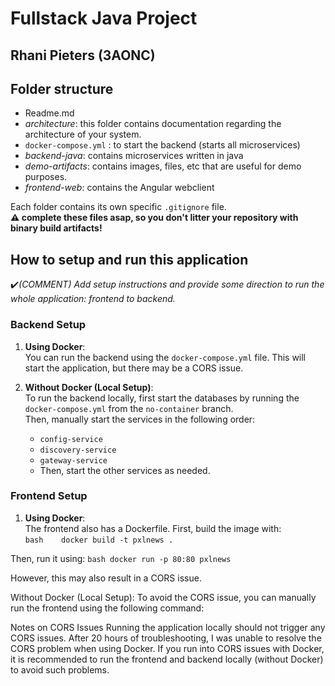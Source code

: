# Fullstack Java Project

## Rhani Pieters (3AONC)

## Folder structure

- Readme.md
- _architecture_: this folder contains documentation regarding the architecture of your system.
- `docker-compose.yml` : to start the backend (starts all microservices)
- _backend-java_: contains microservices written in java
- _demo-artifacts_: contains images, files, etc that are useful for demo purposes.
- _frontend-web_: contains the Angular webclient

Each folder contains its own specific `.gitignore` file.  
**:warning: complete these files asap, so you don't litter your repository with binary build artifacts!**

## How to setup and run this application

:heavy_check_mark:_(COMMENT) Add setup instructions and provide some direction to run the whole  application: frontend to backend._

### Backend Setup

1. **Using Docker**:  
   You can run the backend using the `docker-compose.yml` file. This will start the application, but there may be a CORS issue.

2. **Without Docker (Local Setup)**:  
   To run the backend locally, first start the databases by running the `docker-compose.yml` from the `no-container` branch.  
   Then, manually start the services in the following order:
   - `config-service`
   - `discovery-service`
   - `gateway-service`
   - Then, start the other services as needed.

### Frontend Setup

1. **Using Docker**:  
   The frontend also has a Dockerfile. First, build the image with:  
   ```bash    docker build -t pxlnews .  ```

Then, run it using:
```bash docker run -p 80:80 pxlnews  ```

However, this may also result in a CORS issue.

Without Docker (Local Setup):
To avoid the CORS issue, you can manually run the frontend using the following command:


Notes on CORS Issues
Running the application locally should not trigger any CORS issues. After 20 hours of troubleshooting, I was unable to resolve the CORS problem when using Docker. If you run into CORS issues with Docker, it is recommended to run the frontend and backend locally (without Docker) to avoid such problems.




